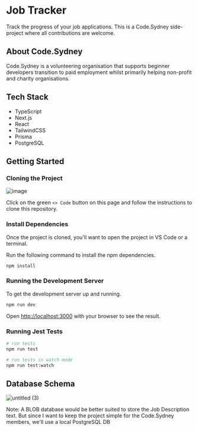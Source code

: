 # Job Tracker

Track the progress of your job applications. This is a Code.Sydney side-project where all contributions are welcome.

## About Code.Sydney

Code.Sydney is a volunteering organisation that supports beginner developers transition to paid employment whilst primarily helping non-profit and charity organisations.

## Tech Stack

- TypeScript
- Next.js
- React
- TailwindCSS
- Prisma
- PostgreSQL

## Getting Started

### Cloning the Project

![image](https://user-images.githubusercontent.com/8443215/206170976-b7e1ef6d-b371-4dbc-9332-56791c56ceb0.png)

Click on the green `<> Code` button on this page and follow the instructions to clone this repository.

### Install Dependencies

Once the project is cloned, you'll want to open the project in VS Code or a terminal.

Run the following command to install the npm dependencies.

```bash
npm install
```

### Running the Development Server

To get the development server up and running.

```bash
npm run dev
```

Open [http://localhost:3000](http://localhost:3000) with your browser to see the result.

### Running Jest Tests

```bash
# run tests
npm run test

# run tests in watch mode
npm run test:watch
```

## Database Schema

![untitled (3)](https://user-images.githubusercontent.com/8443215/206895369-73715c30-bcae-4958-a0c9-b463801b8587.png)

Note: A BLOB database would be better suited to store the Job Description text. But since I want to keep the project simple for the Code.Sydney members, we'll use a local PostgreSQL DB
